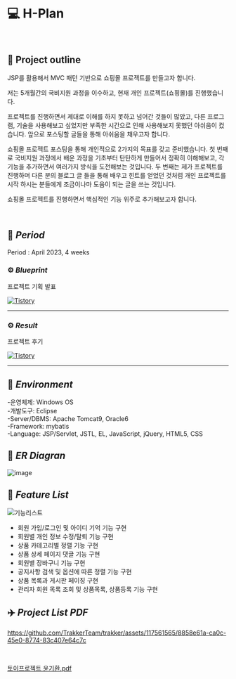 
# :computer: H-Plan
</br>

## :page_facing_up: Project outline

JSP를 활용해서 MVC 패턴 기반으로 쇼핑몰 프로젝트를 만들고자 합니다.

 

저는 5개월간의 국비지원 과정을 이수하고, 현재 개인 프로젝트(쇼핑몰)를 진행했습니다.

프로젝트를 진행하면서 제대로 이해를 하지 못하고 넘어간 것들이 많았고, 다른 프로그램, 기술을 사용해보고 싶었지만 부족한 시간으로 인해 사용해보지 못했던 아쉬움이 컸습니다. 앞으로 포스팅할 글들을 통해 아쉬움을 채우고자 합니다.

 

쇼핑몰 프로젝트 포스팅을 통해 개인적으로 2가지의 목표를 갖고 준비했습니다. 첫 번째로 국비지원 과정에서 배운 과정을 기초부터 탄탄하게 만들어서 정확히 이해해보고, 각 기능을 추가하면서 여러가지 방식을 도전해보는 것입니다. 두 번째는 제가 프로젝트를 진행하며 다른 분의 블로그 글 들을 통해 배우고 힌트를 얻었던 것처럼 개인 프로젝트를 시작 하시는 분들에게 조금이나마 도움이 되는 글을 쓰는 것입니다.

 

쇼핑몰 프로젝트를 진행하면서 핵심적인 기능 위주로 추가해보고자 합니다. 

</br>

## :pushpin: _Period_
Period :   April 2023, 4 weeks

### ⚙️ _Blueprint_ 

프로젝트 기획 발표  </br>

</a> <a href = "https://drg2524.tistory.com/92"> <img alt="Tistory" src ="https://img.shields.io/badge/Tistory-white.svg?&style=for-the-badge"/></a>

***
### ⚙️ _Result_ 
프로젝트 후기  </br>

</a> <a href = "https://drg2524.tistory.com/93"> <img alt="Tistory" src ="https://img.shields.io/badge/Tistory-white.svg?&style=for-the-badge"/></a>



***

##  :pushpin: _Environment_


-운영체제: Windows OS </br>
-개발도구: Eclipse </br>
-Server/DBMS: Apache Tomcat9, Oracle6 </br>
-Framework: mybatis </br>
-Language: JSP/Servlet, JSTL, EL, JavaScript, jQuery, HTML5, CSS </br>


##  :pushpin: _ER Diagran_

![image](https://github.com/TrakkerTeam/trakker/assets/117561565/5b78d5ce-5534-48d3-bd65-ab441eda5bfd)

## :pushpin:  _Feature List_

![기능리스트](https://github.com/TrakkerTeam/trakker/assets/117561565/09cc97af-a477-4034-8eb6-b594aac8a768) </br>

-   회원 가입/로그인 및 아이디 기억 기능 구현
- 	회원별 개인 정보 수정/탈퇴 기능 구현 
- 	상품 카테고리별 정렬 기능 구현
- 	상품 상세 페이지 댓글 기능 구현
- 	회원별 장바구니 기능 구현
- 	공지사항 검색 및 옵션에 따른 정렬 기능 구현
- 	상품 목록과 게시판 페이징 구현
- 	관리자 회원 목록 조회 및 상품목록, 상품등록 기능 구현


##  :airplane:   _Project List PDF_
https://github.com/TrakkerTeam/trakker/assets/117561565/8858e61a-ca0c-45e0-8774-83c407e64c7c

</br>

[토이프로젝트 윤기환.pdf](https://github.com/TrakkerTeam/trakker/files/12025571/default.pdf)


